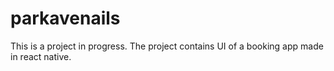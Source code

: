 # parkavenails

This is a project in progress. The project contains UI of a booking app made in react native.
